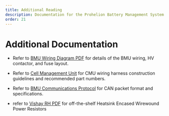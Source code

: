 ```yaml
---
title: Additional Reading
description: Documentation for the Prohelion Battery Management System
order: 21
---
```


# Additional Documentation 

*   Refer to [BMU Wiring Diagram PDF](../Wiring_Diagram/pdfs/PHLN67.018v1%20BMU%20Wiring%20Diagram.pdf) for details of the BMU wiring, HV contactor, and fuse layout. 

*   Refer to [Cell Management Unit](../Cell_Management_Unit/index.md) for CMU wiring harness construction guidelines and recommended part numbers. 

*   Refer to [BMU Communications Protocol](../Communications_Protocol/index.md) for CAN packet format and specifications. 

*   refer to [Vishay RH PDF](https://www.vishay.com/docs/50013/rh.pdf) for off-the-shelf Heatsink Encased Wirewound Power Resistors 
